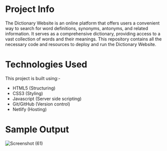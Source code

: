 # Project Info 
The Dictionary Website is an online platform that offers users a convenient way to search for word definitions, synonyms, antonyms, and related information. It serves as a comprehensive dictionary, providing access to a vast collection of words and their meanings. This repository contains all the necessary code and resources to deploy and run the Dictionary Website.

# Technologies Used
This project is built using:- 
- HTML5 (Structuring)
- CSS3 (Styling) 
- Javascript (Server side scripting) 
- Git/GitHub (Version control) 
- Netlify (Hosting)

# Sample Output 

![Screenshot (61)](https://github.com/krutika-ladani/Front-End-Projects/assets/119760273/f33360b2-9ce1-43a6-bef6-94a8045a016a)
